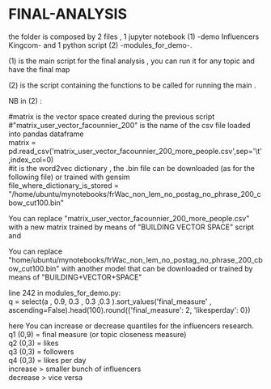 # FINAL-ANALYSIS

the folder is composed by 2 files , 1 jupyter notebook (1) -demo Influencers Kingcom- and 1 python script (2) -modules_for_demo-.  

(1) is the main script for the final analysis , you can run it for any topic and have the final map

(2) is the script containing the functions to be called for running the main .


NB in (2) :

#matrix is the vector space created during the previous script  
#"matrix_user_vector_facounnier_200" is the name of the csv file loaded into pandas dataframe  
matrix = pd.read_csv('matrix_user_vector_facounnier_200_more_people.csv',sep='\t',index_col=0)  
#it is the word2vec dictionary , the .bin file can be downloaded (as for the following file) or trained with gensim  
file_where_dictionary_is_stored = "/home/ubuntu/mynotebooks/frWac_non_lem_no_postag_no_phrase_200_cbow_cut100.bin"    

You can replace "matrix_user_vector_facounnier_200_more_people.csv" with a new matrix trained by means of "BUILDING VECTOR SPACE" script  
and  

You can replace "home/ubuntu/mynotebooks/frWac_non_lem_no_postag_no_phrase_200_cbow_cut100.bin" with another model that can be downloaded or trained by means of "BUILDING+VECTOR+SPACE"  


line 242 in modules_for_demo.py:  
 q = select(a , 0.9, 0.3 , 0.3 ,0.3 ).sort_values('final_measure' , ascending=False).head(100).round({'final_measure': 2, 'likesperday': 0})  
 
 here You can increase or decrease quantiles for the influencers research.  
 q1 (0,9)  = final measure (or topic closeness measure)   
 q2 (0,3)  = likes  
 q3 (0,3)  = followers   
 q4 (0,3)  = likes per day    
 increase > smaller bunch of influencers   
 decrease > vice versa  
